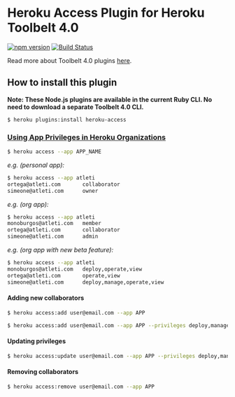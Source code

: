 Heroku Access Plugin for Heroku Toolbelt 4.0
===========
[![npm version](https://badge.fury.io/js/heroku-access.svg)](http://badge.fury.io/js/heroku-access)
[![Build Status](https://travis-ci.org/heroku/heroku-orgs.svg?branch=master)](https://travis-ci.org/heroku/heroku-orgs)

Read more about Toolbelt 4.0 plugins [here](https://github.com/heroku/heroku-hello-world#heroku-hello-world).


How to install this plugin
-------------------

**Note: These Node.js plugins are available in the current Ruby CLI. No need to download a separate Toolbelt 4.0 CLI.**

```
$ heroku plugins:install heroku-access
```

### [Using App Privileges in Heroku Organizations](https://devcenter.heroku.com/articles/app-privileges-beta-in-heroku-organizations)

```bash
$ heroku access --app APP_NAME
```

*e.g. (personal app):*

```bash
$ heroku access --app atleti
ortega@atleti.com       collaborator
simeone@atleti.com      owner
```

*e.g. (org app):*

```bash
$ heroku access --app atleti
monoburgos@atleti.com   member
ortega@atleti.com       collaborator
simeone@atleti.com      admin
```

*e.g. (org app with new beta feature):*

```bash
$ heroku access --app atleti
monoburgos@atleti.com   deploy,operate,view
ortega@atleti.com       operate,view
simeone@atleti.com      deploy,manage,operate,view
```

#### Adding new collaborators


```bash
$ heroku access:add user@email.com --app APP
```


```bash
$ heroku access:add user@email.com --app APP --privileges deploy,manage,view,operate
```

#### Updating privileges

```bash
$ heroku access:update user@email.com --app APP --privileges deploy,manage,view,operate # This feature is in BETA
```

#### Removing collaborators

```bash
$ heroku access:remove user@email.com --app APP
```

